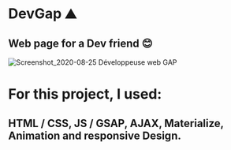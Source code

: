 # DevGap ⛰️
## Web page for a Dev friend 😊
![Screenshot_2020-08-25 Développeuse web GAP](https://user-images.githubusercontent.com/55487019/91229714-9acd2600-e72a-11ea-8132-312c38df925d.png)
# For this project, I used:
## HTML / CSS, JS / GSAP, AJAX, Materialize, Animation and responsive Design.

